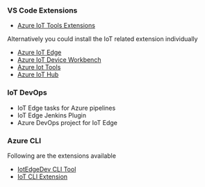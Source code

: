 ### VS Code Extensions
* [Azure IoT Tools Extensions](https://marketplace.visualstudio.com/items?itemName=vsciot-vscode.azure-iot-tools)

Alternatively you could install the IoT related extension individually

* [Azure IoT Edge](https://marketplace.visualstudio.com/items?itemName=vsciot-vscode.azure-iot-edge)
* [Azure IoT Device Workbench](https://marketplace.visualstudio.com/items?itemName=vsciot-vscode.vscode-iot-workbench)
* [Azure Iot Tools](https://marketplace.visualstudio.com/items?itemName=vsciot-vscode.azure-iot-tools)
* [Azure IoT Hub](https://marketplace.visualstudio.com/items?itemName=vsciot-vscode.azure-iot-toolkit)

### IoT DevOps

* IoT Edge tasks for Azure pipelines
* IoT Edge Jenkins Plugin
* Azure DevOps project for IoT Edge


### Azure CLI
Following are the extensions available 
* [IotEdgeDev CLI Tool](https://github.com/Azure/iotedgedev)
* [IoT CLI Extension](https://github.com/Azure/azure-iot-cli-extension)


